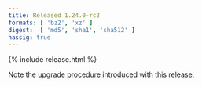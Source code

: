 ```yaml
---
title: Released 1.24.0-rc2
formats: [ 'bz2', 'xz' ]
digest:  [ 'md5', 'sha1', 'sha512' ]
hassig: true
---
```

{% include release.html %}

Note the <a href="/docs/configuration/">upgrade procedure</a> introduced with this release.
